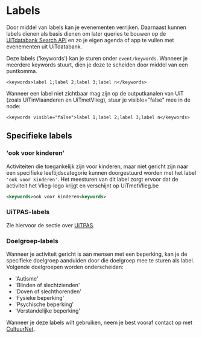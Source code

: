 ---
---

# Labels

Door middel van labels kan je evenementen verrijken. Daarnaast kunnen labels dienen als basis dienen om later queries te bouwen op de [UiTdatabank Search API](http://documentatie.uitdatabank.be/content/search_api/latest/index.html) en zo je eigen agenda of app te vullen met evenementen uit UiTdatabank. 

Deze labels ('keywords') kan je sturen onder ```event/keywords```. Wanneer je meerdere keywords stuurt, dien je deze te scheiden door middel van een puntkomma. 

```<keywords>label 1;label 2;label 3;label n</keywords>```

Wanneer een label niet zichtbaar mag zijn op de outputkanalen van UiT (zoals UiTinVlaanderen en UiTmetVlieg), stuur je visible="false" mee in de node:

```<keywords visible="false">label 1;label 2;label 3;label n</keywords>```


## Specifieke labels

### 'ook voor kinderen'

Activiteiten die toegankelijk zijn voor kinderen, maar niet gericht zijn naar een specifieke leeftijdscategorie kunnen doorgestuurd worden met het label ```'ook voor kinderen'```. Het meesturen van dit label zorgt ervoor dat de activiteit het Vlieg-logo krijgt en verschijnt op UiTmetVlieg.be 

~~~ xml
<keywords>ook voor kinderen<keywords>
~~~

### UiTPAS-labels

Zie hiervoor de sectie over [UiTPAS](http://documentatie.uitdatabank.be/content/cdbxml/latest/tipsentricks/UiTPAS/).

### Doelgroep-labels

Wanneer je activiteit gericht is aan mensen met een beperking, kan je de specifieke doelgroep aanduiden door die doelgroep mee te sturen als label. Volgende doelgroepen worden onderscheiden:
- 'Autisme'
- 'Blinden of slechtzienden'
- 'Doven of slechthorenden'
- 'Fysieke beperking'
- 'Psychische beperking'
- 'Verstandelijke beperking'

Wanneer je deze labels wilt gebruiken, neem je best vooraf contact op met [CultuurNet](mailto:julie@cultuurnet.be).



